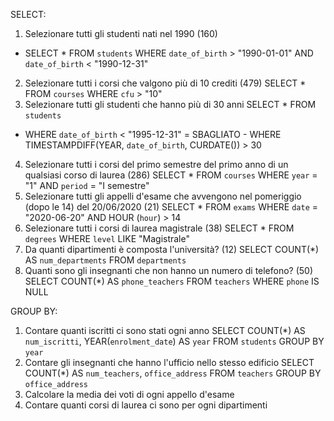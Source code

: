 SELECT:

 1. Selezionare tutti gli studenti nati nel 1990 (160)
 - SELECT *
   FROM `students`
   WHERE `date_of_birth` > "1990-01-01"
   AND `date_of_birth` < "1990-12-31"
 2. Selezionare tutti i corsi che valgono più di 10 crediti (479)
   SELECT *
   FROM `courses`
   WHERE `cfu` > "10"
 3. Selezionare tutti gli studenti che hanno più di 30 anni
   SELECT *
   FROM `students`
   - WHERE `date_of_birth` < "1995-12-31" = SBAGLIATO -
   WHERE TIMESTAMPDIFF(YEAR, `date_of_birth`, CURDATE()) > 30
 4. Selezionare tutti i corsi del primo semestre del primo anno di un qualsiasi corso di
 laurea (286)
  SELECT *
  FROM `courses`
  WHERE `year` = "1"
  AND `period` = "I semestre"
 5. Selezionare tutti gli appelli d'esame che avvengono nel pomeriggio (dopo le 14) del
 20/06/2020 (21)
  SELECT *
  FROM `exams`
  WHERE `date` = "2020-06-20"
  AND HOUR (`hour`) > 14
 6. Selezionare tutti i corsi di laurea magistrale (38)
  SELECT *
  FROM `degrees`
  WHERE `level` LIKE "Magistrale"
 7. Da quanti dipartimenti è composta l'università? (12)
  SELECT COUNT(*) AS `num_departments`
  FROM `departments`
 8. Quanti sono gli insegnanti che non hanno un numero di telefono? (50)
  SELECT COUNT(*) AS `phone_teachers`
  FROM `teachers`
  WHERE `phone` IS NULL

 GROUP BY:
 1. Contare quanti iscritti ci sono stati ogni anno
  SELECT COUNT(*) AS `num_iscritti`, YEAR(`enrolment_date`) AS `year`
  FROM `students`
  GROUP BY `year`
 2. Contare gli insegnanti che hanno l'ufficio nello stesso edificio
  SELECT COUNT(*) AS `num_teachers`, `office_address`
  FROM `teachers`
  GROUP BY `office_address`
 3. Calcolare la media dei voti di ogni appello d'esame
 4. Contare quanti corsi di laurea ci sono per ogni dipartimenti